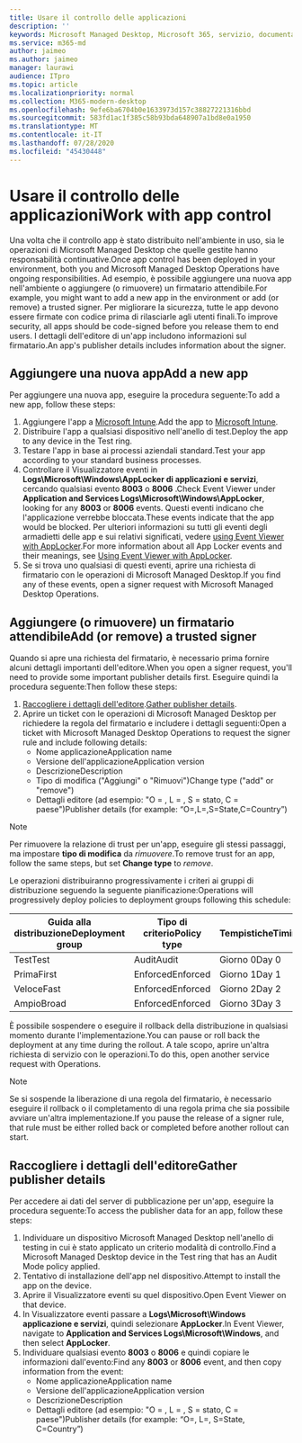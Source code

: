 ```yaml
---
title: Usare il controllo delle applicazioni
description: ''
keywords: Microsoft Managed Desktop, Microsoft 365, servizio, documentazione
ms.service: m365-md
author: jaimeo
ms.author: jaimeo
manager: laurawi
audience: ITpro
ms.topic: article
ms.localizationpriority: normal
ms.collection: M365-modern-desktop
ms.openlocfilehash: 9efe6ba6704b0e1633973d157c38827221316bbd
ms.sourcegitcommit: 583fd1ac1f385c58b93bda648907a1bd8e0a1950
ms.translationtype: MT
ms.contentlocale: it-IT
ms.lasthandoff: 07/28/2020
ms.locfileid: "45430448"
---
```

# <a name="work-with-app-control"></a><span data-ttu-id="05a1c-103">Usare il controllo delle applicazioni</span><span class="sxs-lookup"><span data-stu-id="05a1c-103">Work with app control</span></span>

<span data-ttu-id="05a1c-104">Una volta che il controllo app è stato distribuito nell'ambiente in uso, sia le operazioni di Microsoft Managed Desktop che quelle gestite hanno responsabilità continuative.</span><span class="sxs-lookup"><span data-stu-id="05a1c-104">Once app control has been deployed in your environment, both you and Microsoft Managed Desktop Operations have ongoing responsibilities.</span></span> <span data-ttu-id="05a1c-105">Ad esempio, è possibile aggiungere una nuova app nell'ambiente o aggiungere (o rimuovere) un firmatario attendibile.</span><span class="sxs-lookup"><span data-stu-id="05a1c-105">For example, you might want to add a new app in the environment or add (or remove) a trusted signer.</span></span> <span data-ttu-id="05a1c-106">Per migliorare la sicurezza, tutte le app devono essere firmate con codice prima di rilasciarle agli utenti finali.</span><span class="sxs-lookup"><span data-stu-id="05a1c-106">To improve security, all apps should be code-signed before you release them to end users.</span></span> <span data-ttu-id="05a1c-107">I dettagli dell'editore di un'app includono informazioni sul firmatario.</span><span class="sxs-lookup"><span data-stu-id="05a1c-107">An app's publisher details includes information about the signer.</span></span>


## <a name="add-a-new-app"></a><span data-ttu-id="05a1c-108">Aggiungere una nuova app</span><span class="sxs-lookup"><span data-stu-id="05a1c-108">Add a new app</span></span>

<span data-ttu-id="05a1c-109">Per aggiungere una nuova app, eseguire la procedura seguente:</span><span class="sxs-lookup"><span data-stu-id="05a1c-109">To add a new app, follow these steps:</span></span>

1. <span data-ttu-id="05a1c-110">Aggiungere l'app a [Microsoft Intune](https://docs.microsoft.com/mem/intune/apps/apps-win32-app-management).</span><span class="sxs-lookup"><span data-stu-id="05a1c-110">Add the app to [Microsoft Intune](https://docs.microsoft.com/mem/intune/apps/apps-win32-app-management).</span></span>
2. <span data-ttu-id="05a1c-111">Distribuire l'app a qualsiasi dispositivo nell'anello di test.</span><span class="sxs-lookup"><span data-stu-id="05a1c-111">Deploy the app to any device in the Test ring.</span></span> 
3. <span data-ttu-id="05a1c-112">Testare l'app in base ai processi aziendali standard.</span><span class="sxs-lookup"><span data-stu-id="05a1c-112">Test your app according to your standard business processes.</span></span> 
4. <span data-ttu-id="05a1c-113">Controllare il Visualizzatore eventi in **Logs\Microsoft\Windows\AppLocker di applicazioni e servizi**, cercando qualsiasi evento **8003** o **8006** .</span><span class="sxs-lookup"><span data-stu-id="05a1c-113">Check Event Viewer under **Application and Services Logs\Microsoft\Windows\AppLocker**, looking for any **8003** or **8006** events.</span></span> <span data-ttu-id="05a1c-114">Questi eventi indicano che l'applicazione verrebbe bloccata.</span><span class="sxs-lookup"><span data-stu-id="05a1c-114">These events indicate that the app would be blocked.</span></span> <span data-ttu-id="05a1c-115">Per ulteriori informazioni su tutti gli eventi degli armadietti delle app e sui relativi significati, vedere [using Event Viewer with AppLocker](https://docs.microsoft.com/windows/security/threat-protection/windows-defender-application-control/applocker/using-event-viewer-with-applocker).</span><span class="sxs-lookup"><span data-stu-id="05a1c-115">For more information about all App Locker events and their meanings, see [Using Event Viewer with AppLocker](https://docs.microsoft.com/windows/security/threat-protection/windows-defender-application-control/applocker/using-event-viewer-with-applocker).</span></span>
5. <span data-ttu-id="05a1c-116">Se si trova uno qualsiasi di questi eventi, aprire una richiesta di firmatario con le operazioni di Microsoft Managed Desktop.</span><span class="sxs-lookup"><span data-stu-id="05a1c-116">If you find any of these events, open a signer request with Microsoft Managed Desktop Operations.</span></span>

## <a name="add-or-remove-a-trusted-signer"></a><span data-ttu-id="05a1c-117">Aggiungere (o rimuovere) un firmatario attendibile</span><span class="sxs-lookup"><span data-stu-id="05a1c-117">Add (or remove) a trusted signer</span></span>

<span data-ttu-id="05a1c-118">Quando si apre una richiesta del firmatario, è necessario prima fornire alcuni dettagli importanti dell'editore.</span><span class="sxs-lookup"><span data-stu-id="05a1c-118">When you open a signer request, you'll need to provide some important publisher details first.</span></span> <span data-ttu-id="05a1c-119">Eseguire quindi la procedura seguente:</span><span class="sxs-lookup"><span data-stu-id="05a1c-119">Then follow these steps:</span></span>

1. <span data-ttu-id="05a1c-120">[Raccogliere i dettagli dell'editore](#gather-publisher-details).</span><span class="sxs-lookup"><span data-stu-id="05a1c-120">[Gather publisher details](#gather-publisher-details).</span></span>
2. <span data-ttu-id="05a1c-121">Aprire un ticket con le operazioni di Microsoft Managed Desktop per richiedere la regola del firmatario e includere i dettagli seguenti:</span><span class="sxs-lookup"><span data-stu-id="05a1c-121">Open a ticket with Microsoft Managed Desktop Operations to request the signer rule and include following details:</span></span>  
    - <span data-ttu-id="05a1c-122">Nome applicazione</span><span class="sxs-lookup"><span data-stu-id="05a1c-122">Application name</span></span> 
    - <span data-ttu-id="05a1c-123">Versione dell'applicazione</span><span class="sxs-lookup"><span data-stu-id="05a1c-123">Application version</span></span> 
    - <span data-ttu-id="05a1c-124">Descrizione</span><span class="sxs-lookup"><span data-stu-id="05a1c-124">Description</span></span> 
    - <span data-ttu-id="05a1c-125">Tipo di modifica ("Aggiungi" o "Rimuovi")</span><span class="sxs-lookup"><span data-stu-id="05a1c-125">Change type ("add" or "remove")</span></span>  
    - <span data-ttu-id="05a1c-126">Dettagli editore (ad esempio: "O = <publisher name> , L = <location> , S = stato, C = paese")</span><span class="sxs-lookup"><span data-stu-id="05a1c-126">Publisher details (for example: “O=<publisher name>,L=<location>,S=State,C=Country”)</span></span> 

> [!NOTE]
> <span data-ttu-id="05a1c-127">Per rimuovere la relazione di trust per un'app, eseguire gli stessi passaggi, ma impostare **tipo di modifica** da *rimuovere*.</span><span class="sxs-lookup"><span data-stu-id="05a1c-127">To remove trust for an app, follow the same steps, but set **Change type** to *remove*.</span></span>

<span data-ttu-id="05a1c-128">Le operazioni distribuiranno progressivamente i criteri ai gruppi di distribuzione seguendo la seguente pianificazione:</span><span class="sxs-lookup"><span data-stu-id="05a1c-128">Operations will progressively deploy policies to deployment groups following this schedule:</span></span>


|<span data-ttu-id="05a1c-129">Guida alla distribuzione</span><span class="sxs-lookup"><span data-stu-id="05a1c-129">Deployment group</span></span>  |<span data-ttu-id="05a1c-130">Tipo di criterio</span><span class="sxs-lookup"><span data-stu-id="05a1c-130">Policy type</span></span>  |<span data-ttu-id="05a1c-131">Tempistiche</span><span class="sxs-lookup"><span data-stu-id="05a1c-131">Timing</span></span>  |
|---------|---------|---------|
|<span data-ttu-id="05a1c-132">Test</span><span class="sxs-lookup"><span data-stu-id="05a1c-132">Test</span></span>     |  <span data-ttu-id="05a1c-133">Audit</span><span class="sxs-lookup"><span data-stu-id="05a1c-133">Audit</span></span>       |  <span data-ttu-id="05a1c-134">Giorno 0</span><span class="sxs-lookup"><span data-stu-id="05a1c-134">Day 0</span></span>       |
|<span data-ttu-id="05a1c-135">Prima</span><span class="sxs-lookup"><span data-stu-id="05a1c-135">First</span></span>     | <span data-ttu-id="05a1c-136">Enforced</span><span class="sxs-lookup"><span data-stu-id="05a1c-136">Enforced</span></span>        | <span data-ttu-id="05a1c-137">Giorno 1</span><span class="sxs-lookup"><span data-stu-id="05a1c-137">Day 1</span></span>        |
|<span data-ttu-id="05a1c-138">Veloce</span><span class="sxs-lookup"><span data-stu-id="05a1c-138">Fast</span></span>     | <span data-ttu-id="05a1c-139">Enforced</span><span class="sxs-lookup"><span data-stu-id="05a1c-139">Enforced</span></span>        |  <span data-ttu-id="05a1c-140">Giorno 2</span><span class="sxs-lookup"><span data-stu-id="05a1c-140">Day 2</span></span>       |
|<span data-ttu-id="05a1c-141">Ampio</span><span class="sxs-lookup"><span data-stu-id="05a1c-141">Broad</span></span>     | <span data-ttu-id="05a1c-142">Enforced</span><span class="sxs-lookup"><span data-stu-id="05a1c-142">Enforced</span></span>        |  <span data-ttu-id="05a1c-143">Giorno 3</span><span class="sxs-lookup"><span data-stu-id="05a1c-143">Day 3</span></span>       |


<span data-ttu-id="05a1c-144">È possibile sospendere o eseguire il rollback della distribuzione in qualsiasi momento durante l'implementazione.</span><span class="sxs-lookup"><span data-stu-id="05a1c-144">You can pause or roll back the deployment at any time during the rollout.</span></span> <span data-ttu-id="05a1c-145">A tale scopo, aprire un'altra richiesta di servizio con le operazioni.</span><span class="sxs-lookup"><span data-stu-id="05a1c-145">To do this, open another service request with Operations.</span></span>

> [!NOTE]
> <span data-ttu-id="05a1c-146">Se si sospende la liberazione di una regola del firmatario, è necessario eseguire il rollback o il completamento di una regola prima che sia possibile avviare un'altra implementazione.</span><span class="sxs-lookup"><span data-stu-id="05a1c-146">If you pause the release of a signer rule, that rule must be either rolled back or completed before another rollout can start.</span></span>

## <a name="gather-publisher-details"></a><span data-ttu-id="05a1c-147">Raccogliere i dettagli dell'editore</span><span class="sxs-lookup"><span data-stu-id="05a1c-147">Gather publisher details</span></span>

<span data-ttu-id="05a1c-148">Per accedere ai dati del server di pubblicazione per un'app, eseguire la procedura seguente:</span><span class="sxs-lookup"><span data-stu-id="05a1c-148">To access the publisher data for an app, follow these steps:</span></span>

1. <span data-ttu-id="05a1c-149">Individuare un dispositivo Microsoft Managed Desktop nell'anello di testing in cui è stato applicato un criterio modalità di controllo.</span><span class="sxs-lookup"><span data-stu-id="05a1c-149">Find a Microsoft Managed Desktop device in the Test ring that has an Audit Mode policy applied.</span></span> 
2. <span data-ttu-id="05a1c-150">Tentativo di installazione dell'app nel dispositivo.</span><span class="sxs-lookup"><span data-stu-id="05a1c-150">Attempt to install the app on the device.</span></span>
3. <span data-ttu-id="05a1c-151">Aprire il Visualizzatore eventi su quel dispositivo.</span><span class="sxs-lookup"><span data-stu-id="05a1c-151">Open Event Viewer on that device.</span></span> 
4. <span data-ttu-id="05a1c-152">In Visualizzatore eventi passare a **Logs\Microsoft\Windows applicazione e servizi**, quindi selezionare **AppLocker**.</span><span class="sxs-lookup"><span data-stu-id="05a1c-152">In Event Viewer, navigate to **Application and Services Logs\Microsoft\Windows**, and then select **AppLocker**.</span></span> 
5. <span data-ttu-id="05a1c-153">Individuare qualsiasi evento **8003** o **8006** e quindi copiare le informazioni dall'evento:</span><span class="sxs-lookup"><span data-stu-id="05a1c-153">Find any **8003** or **8006** event, and then copy information from the event:</span></span> 
    - <span data-ttu-id="05a1c-154">Nome applicazione</span><span class="sxs-lookup"><span data-stu-id="05a1c-154">Application name</span></span> 
    - <span data-ttu-id="05a1c-155">Versione dell'applicazione</span><span class="sxs-lookup"><span data-stu-id="05a1c-155">Application version</span></span> 
    - <span data-ttu-id="05a1c-156">Descrizione</span><span class="sxs-lookup"><span data-stu-id="05a1c-156">Description</span></span> 
    - <span data-ttu-id="05a1c-157">Dettagli editore (ad esempio: "O = <publisher name> , L = <location> , S = stato, C = paese")</span><span class="sxs-lookup"><span data-stu-id="05a1c-157">Publisher details (for example: “O=<publisher name>, L=<location>, S=State, C=Country”)</span></span> 
